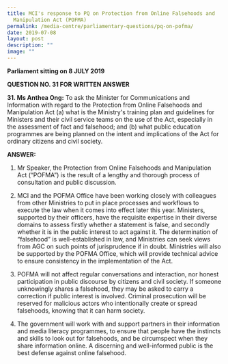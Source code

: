 ```yaml
---
title: MCI's response to PQ on Protection from Online Falsehoods and
  Manipulation Act (POFMA)
permalink: /media-centre/parliamentary-questions/pq-on-pofma/
date: 2019-07-08
layout: post
description: ""
image: ""
---
```

**Parliament sitting on 8 JULY 2019**

**QUESTION NO. 31 FOR WRITTEN ANSWER**

**31\. Ms Anthea Ong:** To ask the Minister for Communications and Information with regard to the Protection from Online Falsehoods and Manipulation Act (a) what is the Ministry's training plan and guidelines for Ministers and their civil service teams on the use of the Act, especially in the assessment of fact and falsehood; and (b) what public education programmes are being planned on the intent and implications of the Act for ordinary citizens and civil society.  

**ANSWER:**

1. Mr Speaker, the Protection from Online Falsehoods and Manipulation Act (“POFMA”) is the result of a lengthy and thorough process of consultation and public discussion.  
  
2. MCI and the POFMA Office have been working closely with colleagues from other Ministries to put in place processes and workflows to execute the law when it comes into effect later this year. Ministers, supported by their officers, have the requisite expertise in their diverse domains to assess firstly whether a statement is false, and secondly whether it is in the public interest to act against it. The determination of “falsehood” is well-established in law, and Ministries can seek views from AGC on such points of jurisprudence if in doubt. Ministries will also be supported by the POFMA Office, which will provide technical advice to ensure consistency in the implementation of the Act.  
  
3. POFMA will not affect regular conversations and interaction, nor honest participation in public discourse by citizens and civil society. If someone unknowingly shares a falsehood, they may be asked to carry a correction if public interest is involved. Criminal prosecution will be reserved for malicious actors who intentionally create or spread falsehoods, knowing that it can harm society.  
  
4. The government will work with and support partners in their information and media literacy programmes, to ensure that people have the instincts and skills to look out for falsehoods, and be circumspect when they share information online. A discerning and well-informed public is the best defense against online falsehood.